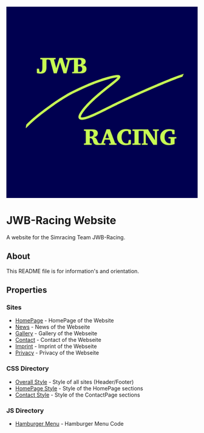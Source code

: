 ![Logo](./utils/docs/logo.jpg)
# JWB-Racing Website

A website for the Simracing Team JWB-Racing.

## About

This README file is for information's and orientation.

## Properties

### Sites

- [HomePage](./index.html) - HomePage of the Website
- [News](./news/index.html) - News of the Webseite
- [Gallery](./gallery/index.html) - Gallery of the Webseite
- [Contact](./contact/index.html) - Contact of the Webseite
- [Imprint](./imprint/index.html) - Imprint of the Webseite
- [Privacy](./privacy/index.html) - Privacy of the Webseite

### CSS Directory

- [Overall Style](./utils/css/style.css) - Style of all sites (Header/Footer)
- [HomePage Style](./utils/css/home.css) - Style of the HomePage sections
- [Contact Style](./utils/css/contact.css) - Style of the ContactPage sections

### JS Directory

- [Hamburger Menu](./utils/js/hamburgerMenu.js) - Hamburger Menu Code
